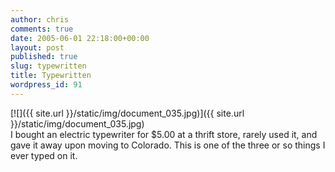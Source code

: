 ```yaml
---
author: chris
comments: true
date: 2005-06-01 22:18:00+00:00
layout: post
published: true
slug: typewritten
title: Typewritten
wordpress_id: 91
---
```


[![]({{ site.url }}/static/img/document_035.jpg)]({{ site.url }}/static/img/document_035.jpg)  
I bought an electric typewriter for $5.00 at a thrift store, rarely used it, and gave it away upon moving to Colorado.  This is one of the three or so things I ever typed on it.
